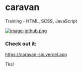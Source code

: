 # caravan
Training - HTML, SCSS, JavaScript

[![image-github.png](https://i.postimg.cc/gc1SPpn5/image-github.png)](https://postimg.cc/z3SSn9wS)

### Check out it:
https://caravan-six.vercel.app

Tks!
